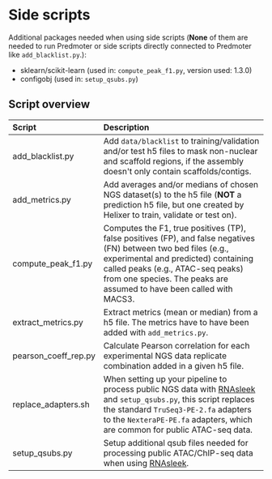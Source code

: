 # Side scripts
Additional packages needed when using side scripts (**None** of them are needed to run
Predmoter or side scripts directly connected to Predmoter like ``add_blacklist.py``.):
- sklearn/scikit-learn (used in: ``compute_peak_f1.py``, version used: 1.3.0)
- configobj (used in: ``setup_qsubs.py``)

## Script overview
| Script               | Description                                                                                                                                                                                                                                                                               |
|:---------------------|:------------------------------------------------------------------------------------------------------------------------------------------------------------------------------------------------------------------------------------------------------------------------------------------|
| add_blacklist.py     | Add ``data/blacklist`` to training/validation and/or test h5 files to mask non-nuclear and scaffold regions, if the assembly doesn't only contain scaffolds/contigs.                                                                                                                      |
| add_metrics.py       | Add averages and/or medians of chosen NGS dataset(s) to the h5 file (**NOT** a prediction h5 file, but one created by Helixer to train, validate or test on).                                                                                                                             |
| compute_peak_f1.py   | Computes the F1, true positives (TP), false positives (FP), and false negatives (FN) between two bed files (e.g., experimental and predicted) containing called peaks (e.g., ATAC-seq peaks) from one species. The peaks are assumed to have been called with MACS3.                      |
| extract_metrics.py   | Extract metrics (mean or median) from a h5 file. The metrics have to have been added with ``add_metrics.py``.                                                                                                                                                                             |
| pearson_coeff_rep.py | Calculate Pearson correlation for each experimental NGS data replicate combination added in a given h5 file.                                                                                                                                                                              |
| replace_adapters.sh  | When setting up your pipeline to process public NGS data with [RNAsleek](https://github.com/weberlab-hhu/RNAsleek) and ``setup_qsubs.py``, this script replaces the standard ``TruSeq3-PE-2.fa`` adapters to the ``NexteraPE-PE.fa`` adapters, which are common for public ATAC-seq data. |
| setup_qsubs.py       | Setup additional qsub files needed for processing public ATAC/ChIP-seq data when using [RNAsleek](https://github.com/weberlab-hhu/RNAsleek).                                                                                                                                              |
